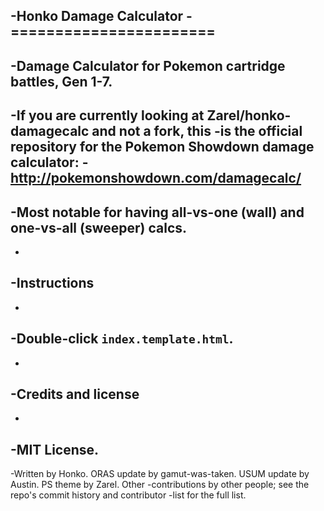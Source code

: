 -Honko Damage Calculator
-=======================
-
-Damage Calculator for Pokemon cartridge battles, Gen 1-7.
-
-If you are currently looking at Zarel/honko-damagecalc and not a fork, this
-is the official repository for the Pokemon Showdown damage calculator:
-http://pokemonshowdown.com/damagecalc/
-
-Most notable for having all-vs-one (wall) and one-vs-all (sweeper) calcs.
-
-
-Instructions
-------------
-
-Double-click `index.template.html`.
-
-
-Credits and license
--------------------
-
-MIT License.
-
-Written by Honko. ORAS update by gamut-was-taken. USUM update by Austin. PS theme by Zarel. Other
-contributions by other people; see the repo's commit history and contributor
-list for the full list.

